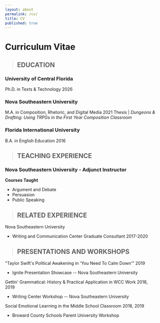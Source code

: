 ```yaml
---
layout: about
permalink: /cv/
title: CV
published: true
---
```

# Curriculum Vitae

>## EDUCATION

### University of Central Florida
Ph.D. in Texts & Technology 2026

### Nova Southeastern University
M.A. in Composition, Rhetoric, and Digital Media 2021
Thesis \| *Dungeons & Drafting: Using TRPGs in the First Year Composition Classroom*

### Florida International University
B.A. in English Education 2016

>## TEACHING EXPERIENCE

### Nova Southeastern University - Adjunct Instructor 

**Courses Taught** 
- Argument and Debate
- Persuasion
- Public Speaking

>## RELATED EXPERIENCE

Nova Southeastern University 
- Writing and Communication Center Graduate Consultant 2017-2020

>## PRESENTATIONS AND WORKSHOPS

"Taylor Swift's Political Awakening in 'You Need To Calm Down'"
2019
- Ignite Presentation Showcase -- Nova Southeastern University

Gettin' Grammatical: History & Practical Application in WCC Work
2018, 2019
- Writing Center Workshop -- Nova Southeastern University

Social Emotional Learning in the Middle School Classroom 2018,
2019
- Broward County Schools Parent University Workshop
